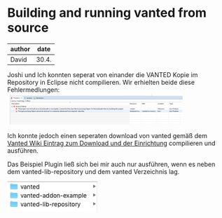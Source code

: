 # Building and running vanted from source

author | date
-------|-----
David  | 30.4.

Joshi und Ich konnten seperat von einander die VANTED Kopie im Repository in Eclipse nicht compilieren.
Wir erhielten beide diese Fehlermedlungen:
![eclipse errors image](assets/eclipse-vanted-errors.png)

Ich konnte jedoch einen seperaten download von vanted gemäß dem [Vanted Wiki Eintrag zum Download und der Einrichtung](https://bitbucket.org/vanted-dev/vanted/wiki/Sourcecode.md) compilieren und ausführen.

Das Beispiel Plugin ließ sich bei mir auch nur ausführen, wenn es neben dem vanted-lib-repository und dem vanted Verzeichnis lag.

![vanted-addon-directory-structure image](assets/vanted-addon-directory-structure.png)
